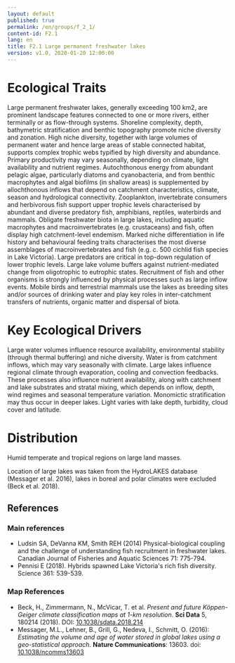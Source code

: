 ```yaml
---
layout: default
published: true
permalink: /en/groups/f_2_1/
content-id: F2.1
lang: en
title: F2.1 Large permanent freshwater lakes
version: v1.0, 2020-01-20 12:00:00
---
```

# Ecological Traits

Large permanent freshwater lakes, generally exceeding 100 km2, are prominent landscape features connected to one or more rivers, either terminally or as flow-through systems. Shoreline complexity, depth, bathymetric stratification and benthic topography promote niche diversity and zonation. High niche diversity, together with large volumes of permanent water and hence large areas of stable connected habitat, supports complex trophic webs typified by high diversity and abundance. Primary productivity may vary seasonally, depending on climate, light availability and nutrient regimes. Autochthonous energy from abundant pelagic algae, particularly diatoms and cyanobacteria, and from benthic macrophytes and algal biofilms (in shallow areas) is supplemented by allochthonous inflows that depend on catchment characteristics, climate, season and hydrological connectivity. Zooplankton, invertebrate consumers and herbivorous fish support upper trophic levels characterised by abundant and diverse predatory fish, amphibians, reptiles, waterbirds and mammals. Obligate freshwater biota in large lakes, including aquatic macrophytes and macroinvertebrates (e.g. crustaceans) and fish, often display high catchment-level endemism. Marked niche differentiation in life history and behavioural feeding traits characterises the most diverse assemblages of macroinvertebrates and fish (e.g. c. 500 cichlid fish species in Lake Victoria). Large predators are critical in top-down regulation of lower trophic levels. Large lake volume buffers against nutrient-mediated change from oligotrophic to eutrophic states. Recruitment of fish and other organisms is strongly influenced by physical processes such as large inflow events. Mobile birds and terrestrial mammals use the lakes as breeding sites and/or sources of drinking water and play key roles in inter-catchment transfers of nutrients, organic matter and dispersal of biota.

# Key Ecological Drivers

Large water volumes influence resource availability, environmental stability (through thermal buffering) and niche diversity. Water is from catchment inflows, which may vary seasonally with climate. Large lakes influence regional climate through evaporation, cooling and convection feedbacks. These processes also influence nutrient availability, along with catchment and lake substrates and stratal mixing, which depends on inflow, depth, wind regimes and seasonal temperature variation. Monomictic stratification may thus occur in deeper lakes. Light varies with lake depth, turbidity, cloud cover and latitude.

# Distribution

Humid temperate and tropical regions on large land masses.

Location of large lakes was taken from the HydroLAKES database (Messager et al. 2016), lakes in boreal and polar climates were excluded (Beck et al. 2018).

## References
### Main references
* Ludsin SA, DeVanna KM, Smith REH (2014) Physical-biological coupling and the challenge of understanding fish recruitment in freshwater lakes. Canadian Journal of Fisheries and Aquatic Sciences 71: 775-794.
* Pennisi E (2018). Hybrids spawned Lake Victoria's rich fish diversity. Science 361: 539-539.
### Map References
* Beck, H., Zimmermann, N., McVicar, T. et al. *Present and future Köppen-Geiger climate classification maps at 1-km resolution*. **Sci Data** 5, 180214 (2018). DOI: [10.1038/sdata.2018.214](https://doi.org/10.1038/sdata.2018.214)
* Messager, M.L., Lehner, B., Grill, G., Nedeva, I., Schmitt, O. (2016): *Estimating the volume and age of water stored in global lakes using a geo-statistical approach*. **Nature Communications**: 13603. doi: [10.1038/ncomms13603](http://doi.org/10.1038/ncomms13603)

